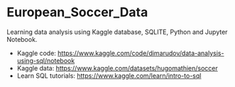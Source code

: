 # European_Soccer_Data
Learning data analysis using Kaggle database, SQLITE, Python and Jupyter Notebook.

* Kaggle code: https://www.kaggle.com/code/dimarudov/data-analysis-using-sql/notebook 
* Kaggle data: https://www.kaggle.com/datasets/hugomathien/soccer
* Learn SQL tutorials: https://www.kaggle.com/learn/intro-to-sql
